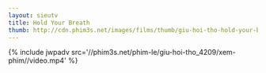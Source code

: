 ```yaml
---
layout: sieutv
title: Hold Your Breath
thumb: http://cdn.phim3s.net/images/films/thumb/giu-hoi-tho-hold-your-breath-2012.jpg
---
```

{% include jwpadv src='//phim3s.net/phim-le/giu-hoi-tho_4209/xem-phim//video.mp4' %}